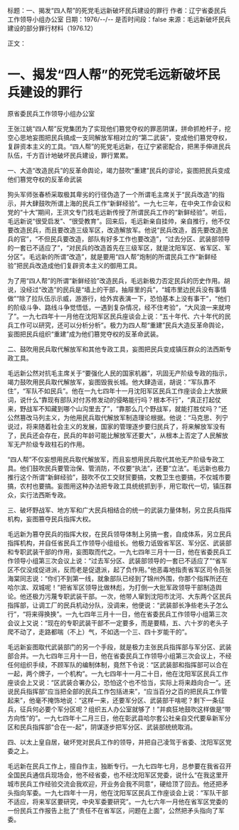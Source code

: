 标题：一、揭发“四人帮”的死党毛远新破坏民兵建设的罪行
作者：辽宁省委民兵工作领导小组办公室
日期：1976/--/--
是否时间段：false
来源：毛远新破坏民兵建设的部分罪行材料（1976.12）

正文：

# 一、揭发“四人帮”的死党毛远新破坏民兵建设的罪行

原省委民兵工作领导小组办公室

王张江姚“四人帮”反党集团为了实现他们篡党夺权的罪恶阴谋，拼命抓枪杆子，挖空心思地妄图把民兵搞成一支同解放军相对立的“第二武装”，变成他们篡党夺权，复辟资本主义的工具。“四人帮”的死党毛远新，在辽宁紧密配合，把黑手伸进民兵队伍，千方百计地破坏民兵建设，罪行累累。

一、大造“改造民兵”的反革命舆论，竭力鼓吹“重建”民兵的谬论，妄图把民兵变成他们篡党夺权的反革命武装

狗头军师张春桥采取极其卑劣的行径伪造了一个所谓毛主席关于“民兵改造”的指示，并大肆鼓吹所谓上海的民兵工作“新鲜经验”。一九七三年，在中央工作会议和党的“十大”期间，王洪文专门找毛远新传授了所谓民兵工作的“新鲜经验”。听后，毛远新说“很受启发”、“很受教育”。回来后，毛远新亲自挂帅，亲自推行，他不仅要改造民兵，而且要改造三级军区，改造解放军。他说“民兵改造，首先要改造民兵的官”，“不但民兵要改造，部队有好多工作也要改造”，“过去分区、武装部领导的一套已不适应了”，“对民兵的改造首先在三级军区，就是沈阳军区、省军区、军分区”。毛远新的所谓“改造”，就是要用“四人帮”炮制的所谓民兵工作“新鲜经验”把民兵改造成他们复辟资本主义的御用工具。

为了用“四人帮”的所谓“新鲜经验”改造民兵，毛远新极力否定民兵的历史作用。胡说，没经过“改造”的民兵是“墙上的干部，抽屉里的兵”，“城市里边民兵没有事情做”“除了拉队伍示示威，游游行，给外宾表演一下，恐怕基本上没有事干”，“他们的阶级斗争、路线斗争觉悟低，一遇到复杂情况，经不住考验”，“大风浪一来就垮了”。一九七四年十一月他在沈阳军区民兵座谈会上说：“五十年代、六十年代的民兵工作可以研究，还可以分析分析”。极力为四人帮“重建”民兵大造反革命舆论，妄图把民兵组织“重建”成为他们篡党夺权的反革命武装。

二、鼓吹用民兵取代解放军和其他专政工具，妄图把民兵变成镇压群众的法西斯专政工具。

毛远新公然对抗毛主席关于“要强化人民的国家机器”，巩固无产阶级专政的指示，竭力鼓吹用民兵取代解放军，妄图毁我长城。他大肆造谣，胡说：“军队靠不住”，“军队不如民兵”。他在一九七四年十一月沈阳军区民兵工作座谈会上大放厥词，说什么“靠现有部队对付苏修发动的侵略能行吗？根本不行”，“真正打起仗来，野战军不知藏到哪个山沟里去了”，“靠那么几个野战军，就能打胜仗吗？”还公然篡改马列主义，为他用民兵取代解放军制造理论根据。他说：“马克思、列宁说过，将来随着社会主义的发展，国家的管理逐步要归民兵了，将来解放军没有了，民兵还会存在，民兵的年龄可能比解放军还要大”，从根本上否定了人民解放军无产阶级专政柱石的作用。

“四人帮”不仅妄想用民兵取代解放军，而且妄想用民兵取代其他无产阶级专政工具。他们鼓吹民兵要管治保、管消防，不仅要“执法”，还要“立法”。毛远新也极力推行这个所谓“新鲜经验”，鼓吹不仅工交财贸要搞，文教卫生也要搞，不仅城市要搞，农村也要搞。妄图用这种办法把专政工具统统抓到手，用它取代一切，镇压群众，实行法西斯专政。

三、破坏野战军、地方军和广大民兵相结合的统一的武装力量体制，另立民兵指挥机构，妄图篡夺民兵指挥大权。

毛远新为篡夺民兵的指挥大权，在民兵领导体制上另搞一套，自成体系，另立民兵指挥机构，并自任省民兵工作领导小组组长。他极力诋毁省军区、军分区、武装部和专职武装干部的作用，妄图取而代之。一九七四年三月十一日，他在省委民兵工作领导小组第三次会议上说：“过去军分区、武装部领导的一套已不适应了”“省军区不仅没成促进派，反而老是促退派，起了负作用。”他恶毒地指责省军区司令员张海棠同志说：“你们不到第一线，就象部队已经到了锦州外围，你那个指挥所还在哈尔滨、双城呢！”把省军区领导比做林彪，为打倒一大批军政领导干部制造舆论。他还极力污蔑专职武装干部。一次，他带人窜到沈阳市沈河、大东两个区民兵指挥部，让调工厂的民兵机动分队，没调来，他便说：“武装部长净些老头子怎么行”，“将来得换换”。一九七四年三月十一日，他在省委民兵工作领导小组第三次会议上又说：“现在的专职武装干部不一定要多，而是要精，五、六十岁的老头子爬不动了，走路都喘（不上）气，不如选一个三、四十岁能干的”。

毛远新妄图取代武装部门的另一个手段，就是极力主张民兵指挥部与军分区、武装部合并。一九七四年三月十一日，他在省委民兵工作领导小组第三次会议上，不经任何组织手续，不顾军队的编制体制，竟然下令说：“区武装部和指挥部可以合在一起，两个牌子，一个机构”。一九七四年十一月二十日，他在沈阳军区民兵工作座谈会上又说：“区武装合署办公，恐怕这个也不恰当，实际上将来趋向合一”。还说民兵指挥部“应当把全部的民兵工作包括进来”，“应当百分之百的把民兵工作管起来”，他毫不掩饰地说：“这样一来，还要军分区、武装部干啥呢？剩下一条征兵，征兵何必要个军分区呢？组织五人办公室就够了！”并疯狂地鼓吹这样做是“带方向性”的”。一九七四年十二月三日，他在彰武县哈尔套公社亲自交代要阜新军分区和民兵指挥部“合在一-起”，阴谋逐步把军分区、武装部统统取消。

四、以太上皇自居，破坏党对民兵工作的领导，并把自己凌驾于省委、沈阳军区党委之上。

毛远新在民兵工作上，擅自作主，独断专行。一九七四年七月，总参要在我省召开全国民兵通信兵现场会，他不经省委，也不经沈阳军区党委，说什么“在我这里开城市民兵工作经验交流会我欢迎，开业务会我不同意”，硬给顶了回去。他还把矛头指向军委。一九七四年十一月，他在沈阳军区民兵工作座谈会上说：“军队干部不适应，将来军区要研究，中央军委要研究”。一九七六年一月他在省军区党委的一份民兵工作报告上批了“责任不在省军区，问题在上面”，公然把矛头指向了军委。

